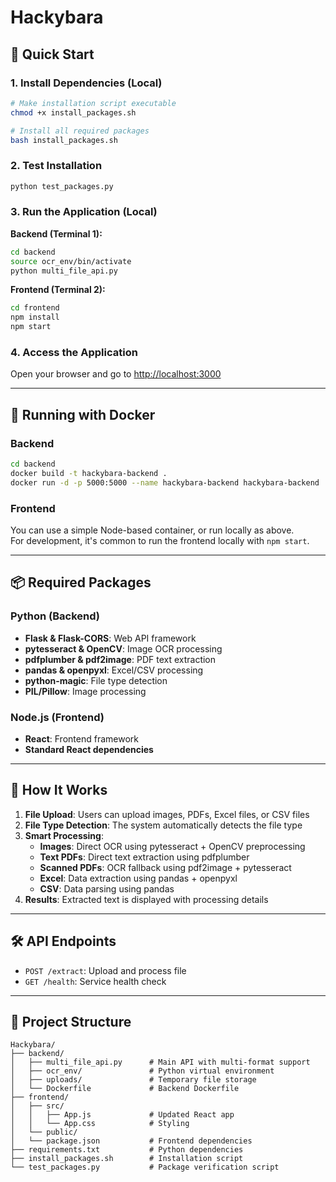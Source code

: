 # Hackybara

## 🚀 Quick Start

### 1. Install Dependencies (Local)

```bash
# Make installation script executable
chmod +x install_packages.sh

# Install all required packages
bash install_packages.sh
```

### 2. Test Installation

```bash
python test_packages.py
```

### 3. Run the Application (Local)

**Backend (Terminal 1):**
```bash
cd backend
source ocr_env/bin/activate
python multi_file_api.py
```

**Frontend (Terminal 2):**
```bash
cd frontend
npm install
npm start
```

### 4. Access the Application

Open your browser and go to [http://localhost:3000](http://localhost:3000)

---

## 🐳 Running with Docker

### Backend

```bash
cd backend
docker build -t hackybara-backend .
docker run -d -p 5000:5000 --name hackybara-backend hackybara-backend
```

### Frontend

You can use a simple Node-based container, or run locally as above.  
For development, it's common to run the frontend locally with `npm start`.

---

## 📦 Required Packages

### Python (Backend)
- **Flask & Flask-CORS**: Web API framework
- **pytesseract & OpenCV**: Image OCR processing
- **pdfplumber & pdf2image**: PDF text extraction
- **pandas & openpyxl**: Excel/CSV processing
- **python-magic**: File type detection
- **PIL/Pillow**: Image processing

### Node.js (Frontend)
- **React**: Frontend framework
- **Standard React dependencies**

---

## 🔧 How It Works

1. **File Upload**: Users can upload images, PDFs, Excel files, or CSV files
2. **File Type Detection**: The system automatically detects the file type
3. **Smart Processing**:
   - **Images**: Direct OCR using pytesseract + OpenCV preprocessing
   - **Text PDFs**: Direct text extraction using pdfplumber
   - **Scanned PDFs**: OCR fallback using pdf2image + pytesseract
   - **Excel**: Data extraction using pandas + openpyxl
   - **CSV**: Data parsing using pandas
4. **Results**: Extracted text is displayed with processing details

---

## 🛠️ API Endpoints

- `POST /extract`: Upload and process file
- `GET /health`: Service health check

---

## 📁 Project Structure

```
Hackybara/
├── backend/
│   ├── multi_file_api.py      # Main API with multi-format support
│   ├── ocr_env/               # Python virtual environment
│   ├── uploads/               # Temporary file storage
│   └── Dockerfile             # Backend Dockerfile
├── frontend/
│   ├── src/
│   │   ├── App.js             # Updated React app
│   │   └── App.css            # Styling
│   └── public/
│   └── package.json           # Frontend dependencies
├── requirements.txt           # Python dependencies
├── install_packages.sh        # Installation script
└── test_packages.py           # Package verification script
```
